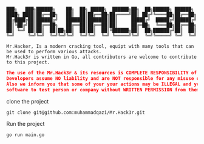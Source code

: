 
	███╗   ███╗██████╗    ██╗  ██╗ █████╗  ██████╗██╗  ██╗██████╗ ██████╗ 
	████╗ ████║██╔══██╗   ██║  ██║██╔══██╗██╔════╝██║ ██╔╝╚════██╗██╔══██╗
	██╔████╔██║██████╔╝   ███████║███████║██║     █████╔╝  █████╔╝██████╔╝
	██║╚██╔╝██║██╔══██╗   ██╔══██║██╔══██║██║     ██╔═██╗  ╚═══██╗██╔══██╗
	██║ ╚═╝ ██║██║  ██║██╗██║  ██║██║  ██║╚██████╗██║  ██╗██████╔╝██║  ██║
	╚═╝     ╚═╝╚═╝  ╚═╝╚═╝╚═╝  ╚═╝╚═╝  ╚═╝ ╚═════╝╚═╝  ╚═╝╚═════╝ ╚═╝  ╚═╝
    
   
```console
Mr.Hacker, Is a modern cracking tool, equipt with many tools that can be used to perform various attacks.
Mr.Hack3r is written in Go, all contributors are welcome to contribute to this project.
```


```json
The use of the Mr.Hack3r & its resources is COMPLETE RESPONSIBILITY of the END-USER. 
Developers assume NO liability and are NOT responsible for any misuse or damage caused by this program. 
Also we inform you that some of your your actions may be ILLEGAL and you CAN NOT use this 
software to test person or company without WRITTEN PERMISSION from them.
```



clone the project
```
git clone git@github.com:muhammadqazi/Mr.Hack3r.git
```

Run the project

```
go run main.go
```